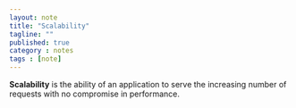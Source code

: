 ```yaml
---
layout: note
title: "Scalability"
tagline: ""
published: true
category : notes
tags : [note]
---
```


__Scalability__ is the ability of an application to serve the increasing number
of requests with no compromise in performance.
